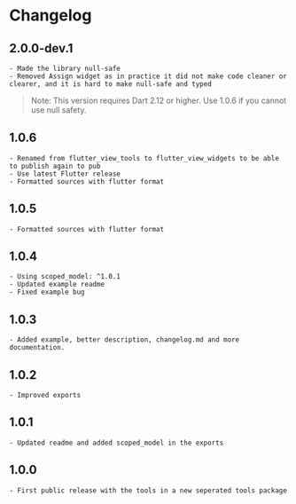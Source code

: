 # Changelog

## 2.0.0-dev.1

	- Made the library null-safe
	- Removed Assign widget as in practice it did not make code cleaner or clearer, and it is hard to make null-safe and typed

> Note: This version requires Dart 2.12 or higher. Use 1.0.6 if you cannot use null safety.

## 1.0.6

	- Renamed from flutter_view_tools to flutter_view_widgets to be able to publish again to pub
	- Use latest Flutter release
	- Formatted sources with flutter format

## 1.0.5

	- Formatted sources with flutter format

## 1.0.4

	- Using scoped_model: ^1.0.1
	- Updated example readme
	- Fixed example bug

## 1.0.3

	- Added example, better description, changelog.md and more documentation.

## 1.0.2

	- Improved exports

## 1.0.1

	- Updated readme and added scoped_model in the exports

## 1.0.0

	- First public release with the tools in a new seperated tools package

